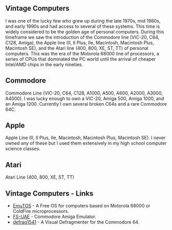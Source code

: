 ## Vintage Computers

I was one of the lucky few who grew up during the late 1970s, mid 1980s, and early 1990s and had access to several of these systems. This time is widely considered to be the golden age of personal computers. During this timeframe we saw the introduction of the Commodore line (VIC-20, C64, C128, Amiga), the Apple line (II, II Plus, IIe, Macintosh, Macintosh Plus, Macintosh SE), and the Atari line (400, 800, XE, ST, TT) of personal computers. This was the era of the Motorola 68000 line of processors, a series of CPUs that dominated the PC world until the arrival of cheaper Intel/AMD chips in the early nineties.

## Commodore

Commodore Line (VIC-20, C64, C128, A1000, A500, A600, A2000, A3000, A4000). I was lucky enough to own a VIC-20, Amiga 500, Amiga 1000, and an Amiga 1200. Currently I own several broken C64s and a rare Commodore 64C. 

## Apple

Apple Line (II, II Plus, IIe, Macintosh, Macintosh Plus, Macintosh SE). I never owned any of these but I used them extensively in my high school computer science classes.

## Atari

Atari Line (400, 800, XE, ST, TT)

## Vintage Computers - Links

- [EmuTOS](http://emutos.sourceforge.net/en/index.html) - A Free OS for computers based on Motorola 68000 or ColdFire microprocessors.
- [FS-UAE](https://fs-uae.net/) - Commodore Amiga Emulator.
- [defrag1541](https://www.pagetable.com/?p=978) - A Visual Defragmenter for the Commodore 64.
